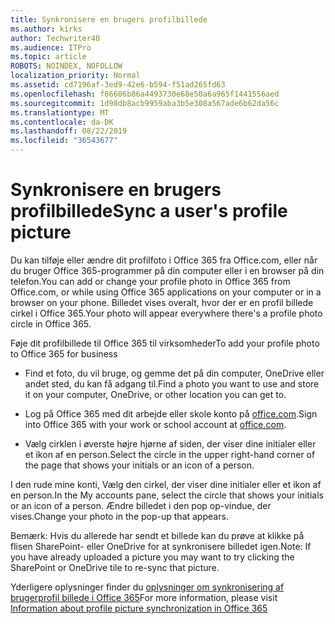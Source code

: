 ```yaml
---
title: Synkronisere en brugers profilbillede
ms.author: kirks
author: Techwriter40
ms.audience: ITPro
ms.topic: article
ROBOTS: NOINDEX, NOFOLLOW
localization_priority: Normal
ms.assetid: cd7196af-3ed9-42e6-b594-f51ad265fd63
ms.openlocfilehash: f86606b86a4493730e68e50a6a965f1441556aed
ms.sourcegitcommit: 1d98db8acb9959aba3b5e308a567ade6b62da56c
ms.translationtype: MT
ms.contentlocale: da-DK
ms.lasthandoff: 08/22/2019
ms.locfileid: "36543677"
---
```

# <a name="sync-a-users-profile-picture"></a><span data-ttu-id="6448a-102">Synkronisere en brugers profilbillede</span><span class="sxs-lookup"><span data-stu-id="6448a-102">Sync a user's profile picture</span></span>

<span data-ttu-id="6448a-103">Du kan tilføje eller ændre dit profilfoto i Office 365 fra Office.com, eller når du bruger Office 365-programmer på din computer eller i en browser på din telefon.</span><span class="sxs-lookup"><span data-stu-id="6448a-103">You can add or change your profile photo in Office 365 from Office.com, or while using Office 365 applications on your computer or in a browser on your phone.</span></span> <span data-ttu-id="6448a-104">Billedet vises overalt, hvor der er en profil billede cirkel i Office 365.</span><span class="sxs-lookup"><span data-stu-id="6448a-104">Your photo will appear everywhere there's a profile photo circle in Office 365.</span></span>

<span data-ttu-id="6448a-105">Føje dit profilbillede til Office 365 til virksomheder</span><span class="sxs-lookup"><span data-stu-id="6448a-105">To add your profile photo to Office 365 for business</span></span>

- <span data-ttu-id="6448a-106">Find et foto, du vil bruge, og gemme det på din computer, OneDrive eller andet sted, du kan få adgang til.</span><span class="sxs-lookup"><span data-stu-id="6448a-106">Find a photo you want to use and store it on your computer, OneDrive, or other location you can get to.</span></span>

- <span data-ttu-id="6448a-107">Log på Office 365 med dit arbejde eller skole konto på [office.com](http://www.office.com).</span><span class="sxs-lookup"><span data-stu-id="6448a-107">Sign into Office 365 with your work or school account at [office.com](http://www.office.com).</span></span>

- <span data-ttu-id="6448a-108">Vælg cirklen i øverste højre hjørne af siden, der viser dine initialer eller et ikon af en person.</span><span class="sxs-lookup"><span data-stu-id="6448a-108">Select the circle in the upper right-hand corner of the page that shows your initials or an icon of a person.</span></span>

<span data-ttu-id="6448a-109">I den rude mine konti, Vælg den cirkel, der viser dine initialer eller et ikon af en person.</span><span class="sxs-lookup"><span data-stu-id="6448a-109">In the My accounts pane, select the circle that shows your initials or an icon of a person.</span></span> <span data-ttu-id="6448a-110">Ændre billedet i den pop op-vindue, der vises.</span><span class="sxs-lookup"><span data-stu-id="6448a-110">Change your photo in the pop-up that appears.</span></span>

<span data-ttu-id="6448a-111">Bemærk: Hvis du allerede har sendt et billede kan du prøve at klikke på flisen SharePoint- eller OneDrive for at synkronisere billedet igen.</span><span class="sxs-lookup"><span data-stu-id="6448a-111">Note: If you have already uploaded a picture you may want to try clicking the SharePoint or OneDrive tile to re-sync that picture.</span></span>

<span data-ttu-id="6448a-112">Yderligere oplysninger finder du [oplysninger om synkronisering af brugerprofil billede i Office 365](https://support.office.com/article/information-about-profile-picture-synchronization-in-office-365-20594d76-d054-4af4-a660-401133e3d48a?ui=en-US&amp;rs=en-US&amp;ad=US)</span><span class="sxs-lookup"><span data-stu-id="6448a-112">For more information, please visit [Information about profile picture synchronization in Office 365](https://support.office.com/article/information-about-profile-picture-synchronization-in-office-365-20594d76-d054-4af4-a660-401133e3d48a?ui=en-US&amp;rs=en-US&amp;ad=US)</span></span>


